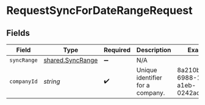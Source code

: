 # RequestSyncForDateRangeRequest


## Fields

| Field                                                       | Type                                                        | Required                                                    | Description                                                 | Example                                                     |
| ----------------------------------------------------------- | ----------------------------------------------------------- | ----------------------------------------------------------- | ----------------------------------------------------------- | ----------------------------------------------------------- |
| `syncRange`                                                 | [shared.SyncRange](../../../sdk/models/shared/syncrange.md) | :heavy_minus_sign:                                          | N/A                                                         |                                                             |
| `companyId`                                                 | *string*                                                    | :heavy_check_mark:                                          | Unique identifier for a company.                            | 8a210b68-6988-11ed-a1eb-0242ac120002                        |